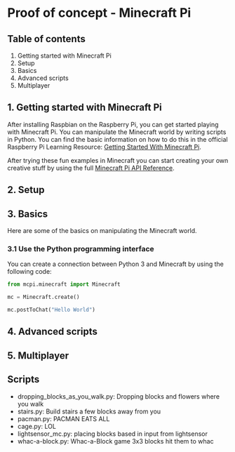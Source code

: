 # Proof of concept - Minecraft Pi

## Table of contents

1. Getting started with Minecraft Pi
2. Setup
3. Basics
4. Advanced scripts
5. Multiplayer


## 1. Getting started with Minecraft Pi

After installing Raspbian on the Raspberry Pi, you can get started playing with Minecraft Pi. You can manipulate the Minecraft world by writing scripts in Python. You can find the basic information on how to do this in the official Raspberry Pi Learning Resource: [Getting Started With Minecraft Pi](https://www.raspberrypi.org/learning/getting-started-with-minecraft-pi/worksheet/).

After trying these fun examples in Minecraft you can start creating your own creative stuff by using the full [Minecraft Pi API Reference](http://www.stuffaboutcode.com/p/minecraft-api-reference.html).

## 2. Setup



## 3. Basics

Here are some of the basics on manipulating the Minecraft world.

### 3.1 Use the Python programming interface

You can create a connection between Python 3 and Minecraft by using the following code:

```Python
from mcpi.minecraft import Minecraft

mc = Minecraft.create()

mc.postToChat("Hello World")

```

## 4. Advanced scripts

## 5. Multiplayer


## Scripts

- dropping_blocks_as_you_walk.py: Dropping blocks and flowers where you walk
- stairs.py: Build stairs a few blocks away from you
- pacman.py: PACMAN EATS ALL
- cage.py: LOL
- lightsensor_mc.py: placing blocks based in input from lightsensor
- whac-a-block.py: Whac-a-Block game 3x3 blocks hit them to whac
